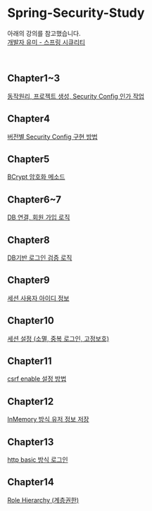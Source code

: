 # Spring-Security-Study
아래의 강의를 참고했습니다.<br>
[개발자 유미 - 스프링 시큐리티](https://www.youtube.com/playlist?list=PLJkjrxxiBSFCKD9TRKDYn7IE96K2u3C3U)

<br>

## Chapter1~3
[동작원리, 프로젝트 생성, Security Config 인가 작업](https://github.com/bbamjoong/Spring-Security-Study/tree/Chapter1-3)
<br>

## Chapter4
[버전별 Security Config 구현 방법](https://github.com/bbamjoong/Spring-Security-Study/tree/Chapter4)
<br>

## Chapter5
[BCrypt 암호화 메소드](https://github.com/bbamjoong/Spring-Security-Study/tree/Chapter5)

## Chapter6~7
[DB 연결, 회원 가입 로직](https://github.com/bbamjoong/Spring-Security-Study/tree/Chapter6-7)
<br>

## Chapter8
[DB기반 로그인 검증 로직](https://github.com/bbamjoong/Spring-Security-Study/tree/Chapter8)
<br>

## Chapter9
[세션 사용자 아이디 정보](https://github.com/bbamjoong/Spring-Security-Study/tree/Chapter9)
<br>

## Chapter10
[세션 설정 (소멸, 중복 로그인, 고정보호)](https://github.com/bbamjoong/Spring-Security-Study/tree/Chapter10)
<br>

## Chapter11
[csrf enable 설정 방법](https://github.com/bbamjoong/Spring-Security-Study/tree/Chapter11)
<br>

## Chapter12
[InMemory 방식 유저 정보 저장](https://github.com/bbamjoong/Spring-Security-Study/tree/Chapter12)
<br>

## Chapter13
[http basic 방식 로그인](https://github.com/bbamjoong/Spring-Security-Study/tree/Chapter13)
<br>

## Chapter14
[Role Hierarchy (계층권한)](https://github.com/bbamjoong/Spring-Security-Study/tree/Chapter14)
